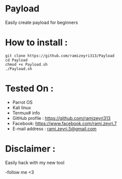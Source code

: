 # Payload
Easily create payload for beginners
# How to install :
```
git clone https://github.com/ramizeyri313/Payload
cd Payload
chmod +x Payload.sh
./Payload.sh
```
# Tested On :
* Parrot OS 
* Kali linux
* Termux# info
* GitHub profile : https://github.com/ramizeyri313
* Facebook: https://www.facebook.com/rami.zeyri.7
* E-mail address : rami.zeyri.5@gmail.com
# Disclaimer :
Easily hack with my new tool

-follow me <3
